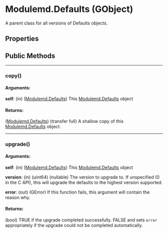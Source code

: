 # Modulemd.Defaults (GObject)
A parent class for all versions of Defaults objects.

## Properties

## Public Methods
---
### copy()
#### Arguments:
__self__: (in) ([Modulemd.Defaults](Modulemd.Defaults.md)) This [Modulemd.Defaults](Modulemd.Defaults.md) object

#### Returns:
([Modulemd.Defaults](Modulemd.Defaults.md)) (transfer full) A shallow copy of this [Modulemd.Defaults](Modulemd.Defaults.md) object.

---
### upgrade()
#### Arguments:
__self__: (in) ([Modulemd.Defaults](Modulemd.Defaults.md)) This [Modulemd.Defaults](Modulemd.Defaults.md) object

__version__: (in) (uint64) (nullable) The version to upgrade to. If unspecified (0 in the C API), this will upgrade the defaults to the highest version supported.

__error__: (out) (GError) If this function fails, this argument will contain the reason why.

#### Returns:
(bool) TRUE if the upgrade completed successfully. FALSE and sets `error` appropriately if the upgrade could not be completed automatically.
